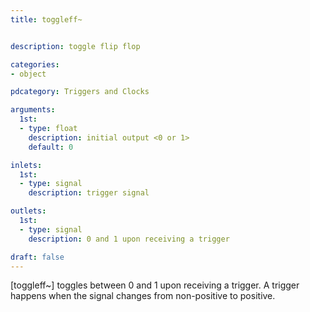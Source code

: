 ```yaml
---
title: toggleff~


description: toggle flip flop

categories:
- object

pdcategory: Triggers and Clocks

arguments:
  1st:
  - type: float
    description: initial output <0 or 1>
    default: 0

inlets:
  1st:
  - type: signal
    description: trigger signal

outlets:
  1st:
  - type: signal
    description: 0 and 1 upon receiving a trigger

draft: false
---
```


[toggleff~] toggles between 0 and 1 upon receiving a trigger. A trigger happens when the signal changes from non-positive to positive.
